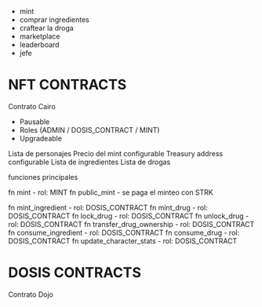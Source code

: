* mint
* comprar ingredientes
* craftear la droga
* marketplace 
* leaderboard
* jefe

# NFT CONTRACTS 
Contrato Cairo

* Pausable
* Roles (ADMIN / DOSIS_CONTRACT / MINT)
* Upgradeable

Lista de personajes
Precio del mint configurable
Treasury address configurable
Lista de ingredientes
Lista de drogas

funciones principales

fn mint - rol: MINT
fn public_mint - se paga el minteo con STRK

fn mint_ingredient - rol: DOSIS_CONTRACT
fn mint_drug - rol: DOSIS_CONTRACT
fn lock_drug - rol: DOSIS_CONTRACT
fn unlock_drug - rol: DOSIS_CONTRACT
fn transfer_drug_ownership - rol: DOSIS_CONTRACT
fn consume_ingredient - rol: DOSIS_CONTRACT
fn consume_drug - rol: DOSIS_CONTRACT
fn update_character_stats - rol: DOSIS_CONTRACT



# DOSIS CONTRACTS
Contrato Dojo


